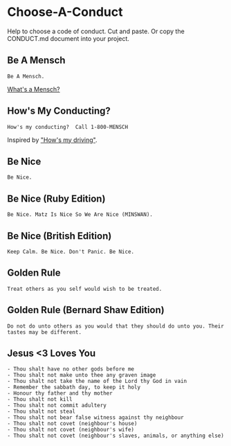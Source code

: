 
# Choose-A-Conduct


Help to choose a code of conduct.  Cut and paste. Or copy the CONDUCT.md document into your project.



## Be A Mensch

```
Be A Mensch. 
```

[What's a Mensch?](https://en.wikipedia.org/wiki/Mensch)


## How's My Conducting? 

```
How's my conducting?  Call 1-800-MENSCH
```

Inspired by ["How's my driving"](https://en.wikipedia.org/wiki/%22How%27s_my_driving%3F%22_sign).


## Be Nice

```
Be Nice. 
```


## Be Nice (Ruby Edition)

```
Be Nice. Matz Is Nice So We Are Nice (MINSWAN).
```


## Be Nice (British Edition)

```
Keep Calm. Be Nice. Don't Panic. Be Nice. 
```


## Golden Rule

```
Treat others as you self would wish to be treated. 
```

## Golden Rule (Bernard Shaw Edition)

```
Do not do unto others as you would that they should do unto you. Their tastes may be different.
```



## Jesus <3 Loves You

```
- Thou shalt have no other gods before me	
- Thou shalt not make unto thee any graven image
- Thou shalt not take the name of the Lord thy God in vain
- Remember the sabbath day, to keep it holy
- Honour thy father and thy mother
- Thou shalt not kill
- Thou shalt not commit adultery
- Thou shalt not steal
- Thou shalt not bear false witness against thy neighbour
- Thou shalt not covet (neighbour's house)
- Thou shalt not covet (neighbour's wife)
- Thou shalt not covet (neighbour's slaves, animals, or anything else)
```




